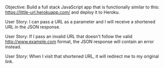 Objective: 
Build a full stack JavaScript app that is functionally similar to this: 
https://little-url.herokuapp.com/ and deploy it to Heroku.

User Story:  I can pass a URL as a parameter and I will receive a shortened URL 
in the JSON response.

User Story: If I pass an invalid URL that doesn't follow the valid 
http://www.example.com format, the JSON response will contain an error instead.

User Story: When I visit that shortened URL, it will redirect me to my
original link.